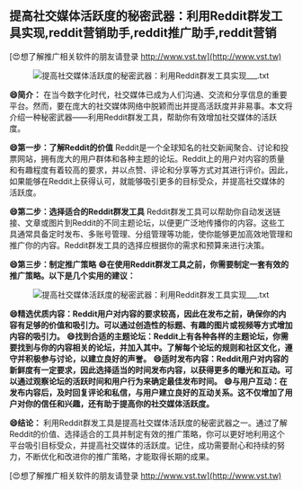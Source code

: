 ## **提高社交媒体活跃度的秘密武器：利用Reddit群发工具实现,reddit营销助手,reddit推广助手,reddit营销**

[😍想了解推广相关软件的朋友请登录 http://www.vst.tw](http://www.vst.tw)

 <center><img src="https://vst.tw/MP4/tuiguang/png/6.png" alt="提高社交媒体活跃度的秘密武器：利用Reddit群发工具实现___.txt"></center>

**😄简介：**
在当今数字化时代，社交媒体已成为人们沟通、交流和分享信息的重要平台。然而，要在庞大的社交媒体网络中脱颖而出并提高活跃度并非易事。本文将介绍一种秘密武器——利用Reddit群发工具，帮助你有效增加社交媒体的活跃度。

**😄第一步：了解Reddit的价值**
Reddit是一个全球知名的社交新闻聚合、讨论和投票网站，拥有庞大的用户群体和各种主题的论坛。Reddit上的用户对内容的质量和有趣程度有着较高的要求，并以点赞、评论和分享等方式对其进行评价。因此，如果能够在Reddit上获得认可，就能够吸引更多的目标受众，并提高社交媒体的活跃度。

**😄第二步：选择适合的Reddit群发工具**
Reddit群发工具可以帮助你自动发送链接、文章或图片到Reddit的不同主题论坛，以便更广泛地传播你的内容。这些工具通常具备定时发布、多账号管理、分组管理等功能，使你能够更加高效地管理和推广你的内容。Reddit群发工具的选择应根据你的需求和预算来进行决策。

**😄第三步：制定推广策略**
**😄在使用Reddit群发工具之前，你需要制定一套有效的推广策略。以下是几个实用的建议：**

 <center><img src="https://vst.tw/MP4/tuiguang/png/8.png" alt="提高社交媒体活跃度的秘密武器：利用Reddit群发工具实现___.txt"></center>

**😄精选优质内容：Reddit用户对内容的要求较高，因此在发布之前，确保你的内容有足够的价值和吸引力。可以通过创造性的标题、有趣的图片或视频等方式增加内容的吸引力。**
**😄找到合适的主题论坛：Reddit上有各种各样的主题论坛，你需要找到与你的内容相关的论坛，并加入其中。了解每个论坛的规则和社区文化，遵守并积极参与讨论，以建立良好的声誉。**
**😄适时发布内容：Reddit用户对内容的新鲜度有一定要求，因此选择适当的时间发布内容，以获得更多的曝光和互动。可以通过观察论坛的活跃时间和用户行为来确定最佳发布时间。**
**😄与用户互动：在发布内容后，及时回复评论和私信，与用户建立良好的互动关系。这不仅增加了用户对你的信任和兴趣，还有助于提高你的社交媒体活跃度。**

**😄结论：**
利用Reddit群发工具是提高社交媒体活跃度的秘密武器之一。通过了解Reddit的价值、选择适合的工具并制定有效的推广策略，你可以更好地利用这个平台吸引目标受众，并提高社交媒体的活跃度。记住，成功需要耐心和持续的努力，不断优化和改进你的推广策略，才能取得长期的成果。

[😍想了解推广相关软件的朋友请登录 http://www.vst.tw](http://www.vst.tw)



